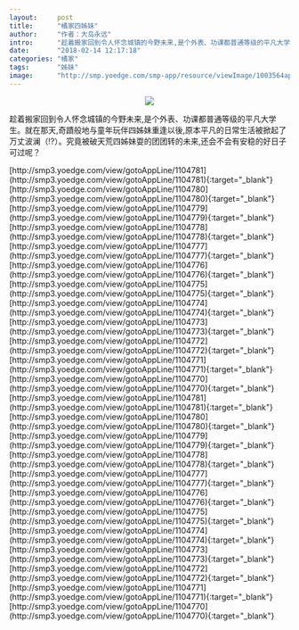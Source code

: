 ```yaml
---
layout:     post
title:      "橘家四姊妹"
author:     "作者：大岛永远"
intro:      "趁着搬家回到令人怀念城镇的今野未来,是个外表、功课都普通等级的平凡大学生。就在那天,奇蹟般地与童年玩伴四姊妹重逢以後,原本平凡的日常生活被掀起了万丈波澜（!?）。究竟被破天荒四姊妹耍的团团转的未来,还会不会有安稳的好日子可过呢？"
date:       "2018-02-14 12:17:18"
categories: "橘家"
tags:       "姊妹"
image:      "http://smp.yoedge.com/smp-app/resource/viewImage/1003564appline.png"
---
```

<div style="text-align: center">
<p><img src="http://smp.yoedge.com/smp-app/resource/viewImage/1003564appline.png"/></p>
</div>
<p class="post-meta">
<span>趁着搬家回到令人怀念城镇的今野未来,是个外表、功课都普通等级的平凡大学生。就在那天,奇蹟般地与童年玩伴四姊妹重逢以後,原本平凡的日常生活被掀起了万丈波澜（!?）。究竟被破天荒四姊妹耍的团团转的未来,还会不会有安稳的好日子可过呢？</span>
</p>
[http://smp3.yoedge.com/view/gotoAppLine/1104781](http://smp3.yoedge.com/view/gotoAppLine/1104781){:target="_blank"}
[http://smp3.yoedge.com/view/gotoAppLine/1104780](http://smp3.yoedge.com/view/gotoAppLine/1104780){:target="_blank"}
[http://smp3.yoedge.com/view/gotoAppLine/1104779](http://smp3.yoedge.com/view/gotoAppLine/1104779){:target="_blank"}
[http://smp3.yoedge.com/view/gotoAppLine/1104778](http://smp3.yoedge.com/view/gotoAppLine/1104778){:target="_blank"}
[http://smp3.yoedge.com/view/gotoAppLine/1104777](http://smp3.yoedge.com/view/gotoAppLine/1104777){:target="_blank"}
[http://smp3.yoedge.com/view/gotoAppLine/1104776](http://smp3.yoedge.com/view/gotoAppLine/1104776){:target="_blank"}
[http://smp3.yoedge.com/view/gotoAppLine/1104775](http://smp3.yoedge.com/view/gotoAppLine/1104775){:target="_blank"}
[http://smp3.yoedge.com/view/gotoAppLine/1104774](http://smp3.yoedge.com/view/gotoAppLine/1104774){:target="_blank"}
[http://smp3.yoedge.com/view/gotoAppLine/1104773](http://smp3.yoedge.com/view/gotoAppLine/1104773){:target="_blank"}
[http://smp3.yoedge.com/view/gotoAppLine/1104772](http://smp3.yoedge.com/view/gotoAppLine/1104772){:target="_blank"}
[http://smp3.yoedge.com/view/gotoAppLine/1104771](http://smp3.yoedge.com/view/gotoAppLine/1104771){:target="_blank"}
[http://smp3.yoedge.com/view/gotoAppLine/1104770](http://smp3.yoedge.com/view/gotoAppLine/1104770){:target="_blank"}
[http://smp3.yoedge.com/view/gotoAppLine/1104781](http://smp3.yoedge.com/view/gotoAppLine/1104781){:target="_blank"}
[http://smp3.yoedge.com/view/gotoAppLine/1104780](http://smp3.yoedge.com/view/gotoAppLine/1104780){:target="_blank"}
[http://smp3.yoedge.com/view/gotoAppLine/1104779](http://smp3.yoedge.com/view/gotoAppLine/1104779){:target="_blank"}
[http://smp3.yoedge.com/view/gotoAppLine/1104778](http://smp3.yoedge.com/view/gotoAppLine/1104778){:target="_blank"}
[http://smp3.yoedge.com/view/gotoAppLine/1104777](http://smp3.yoedge.com/view/gotoAppLine/1104777){:target="_blank"}
[http://smp3.yoedge.com/view/gotoAppLine/1104776](http://smp3.yoedge.com/view/gotoAppLine/1104776){:target="_blank"}
[http://smp3.yoedge.com/view/gotoAppLine/1104775](http://smp3.yoedge.com/view/gotoAppLine/1104775){:target="_blank"}
[http://smp3.yoedge.com/view/gotoAppLine/1104774](http://smp3.yoedge.com/view/gotoAppLine/1104774){:target="_blank"}
[http://smp3.yoedge.com/view/gotoAppLine/1104773](http://smp3.yoedge.com/view/gotoAppLine/1104773){:target="_blank"}
[http://smp3.yoedge.com/view/gotoAppLine/1104772](http://smp3.yoedge.com/view/gotoAppLine/1104772){:target="_blank"}
[http://smp3.yoedge.com/view/gotoAppLine/1104771](http://smp3.yoedge.com/view/gotoAppLine/1104771){:target="_blank"}
[http://smp3.yoedge.com/view/gotoAppLine/1104770](http://smp3.yoedge.com/view/gotoAppLine/1104770){:target="_blank"}


